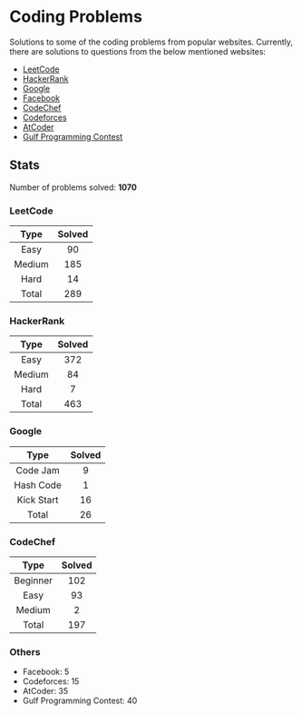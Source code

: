 # Coding Problems

Solutions to some of the coding problems from popular websites. Currently, there are solutions to questions from the below mentioned websites:

*	[LeetCode](LeetCode/ "LeetCode")
*	[HackerRank](HackerRank/ "HackerRank")
*	[Google](Google/ "Google's Coding Competitions")
*	[Facebook](Facebook/ "Facebook's Coding Competitions")
*	[CodeChef](CodeChef/ "CodeChef")
*	[Codeforces](Codeforces/ "Codeforces")
*	[AtCoder](AtCoder/ "AtCoder")
*	[Gulf Programming Contest](Gulf%20Programming%20Contest/ "GPC")

## Stats

Number of problems solved: **1070**

### LeetCode

| Type   | Solved |
|:------:|:------:|
| Easy   | 90     |
| Medium | 185    |
| Hard   | 14     |
| Total  | 289    |

### HackerRank

| Type   | Solved |
|:------:|:------:|
| Easy 	 | 372    |
| Medium | 84     |
| Hard 	 | 7      |
| Total	 | 463    |

### Google

| Type       | Solved |
|:----------:|:------:|
| Code Jam   | 9      |
| Hash Code  | 1      |
| Kick Start | 16     |
| Total      | 26     |

### CodeChef

| Type      | Solved |
|:---------:|:------:|
| Beginner  | 102    |
| Easy      | 93     |
| Medium    | 2      |
| Total     | 197    |

### Others

* Facebook: 5
* Codeforces: 15
* AtCoder: 35
* Gulf Programming Contest: 40